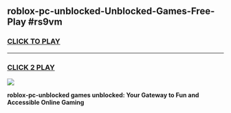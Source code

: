 
## roblox-pc-unblocked-Unblocked-Games-Free-Play #rs9vm
<h3>
<a href="https://us.freeplayer.one?title=roblox-pc-unblocked&ref=9M">CLICK TO PLAY</a></h3>
<hr>

<h3>
<a href="https://us.freeplayer.one?title=roblox-pc-unblocked&ref=9M">CLICK 2 PLAY</a>
  
</h3>

<a href="https://us.freeplayer.one?title=roblox-pc-unblocked&ref=9M"><img src="https://clearcache.store/games.png"></a>


**roblox-pc-unblocked games unblocked: Your Gateway to Fun and Accessible Online Gaming**
